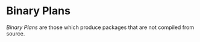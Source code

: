 # Binary Plans

*Binary Plans* are those which produce packages that are not compiled from source.  

